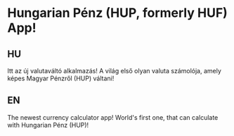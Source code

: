 # Hungarian Pénz (HUP, formerly HUF) App!

## HU

Itt az új valutaváltó alkalmazás! A világ első olyan valuta számolója, amely képes Magyar Pénzről (HUP) váltani!

## EN

The newest currency calculator app! World's first one, that can calculate with Hungarian Pénz (HUP)!
